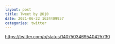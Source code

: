 ```yaml
--- 
layout: post 
title: Tweet by @Oj0 
date: 2021-06-22 1624409957 
categories: twitter 
--- 
```

https://twitter.com/o/status/1407503469540425730